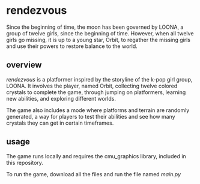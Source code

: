 # rendezvous
Since the beginning of time, the moon has been governed by LOONA, a group of twelve girls, since the beginning  of time. However, when all twelve girls go missing, it is up to a young star, Orbit, to regather the missing girls and use their powers to restore balance to the world.
## overview
*rendezvous* is a platformer inspired by the storyline of the k-pop girl group, LOONA. It involves the player, named Orbit, collecting twelve colored crystals to complete the game, through jumping on platformers, learning new abilities, and exploring different worlds.

The game also includes a mode where platforms and terrain are randomly generated, a way for players to test their abilities and see how many crystals they can get in certain timeframes.
## usage
The game runs locally and requires the cmu_graphics library, included in this repository.

To run the game, download all the files and run the file named *main.py*
